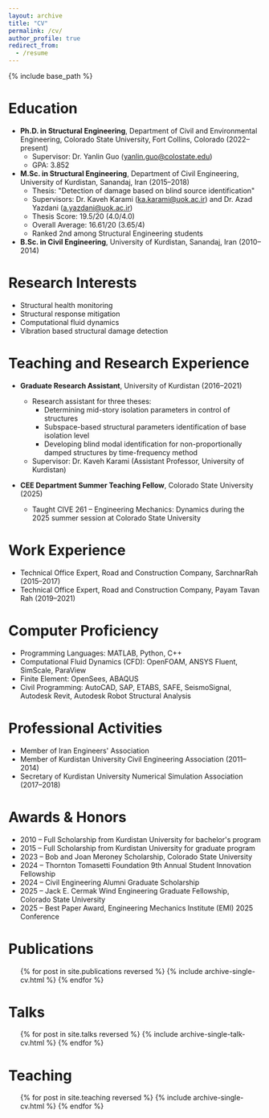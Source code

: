 ```yaml
---
layout: archive
title: "CV"
permalink: /cv/
author_profile: true
redirect_from:
  - /resume
---
```


{% include base_path %}

Education
======
* **Ph.D. in Structural Engineering**, Department of Civil and Environmental Engineering, Colorado State University, Fort Collins, Colorado (2022&ndash;present)
  * Supervisor: Dr. Yanlin Guo (<yanlin.guo@colostate.edu>)
  * GPA: 3.852
* **M.Sc. in Structural Engineering**, Department of Civil Engineering, University of Kurdistan, Sanandaj, Iran (2015&ndash;2018)
  * Thesis: "Detection of damage based on blind source identification"
  * Supervisors: Dr. Kaveh Karami (<ka.karami@uok.ac.ir>) and Dr. Azad Yazdani (<a.yazdani@uok.ac.ir>)
  * Thesis Score: 19.5/20 (4.0/4.0)
  * Overall Average: 16.61/20 (3.65/4)
  * Ranked 2nd among Structural Engineering students
* **B.Sc. in Civil Engineering**, University of Kurdistan, Sanandaj, Iran (2010&ndash;2014)

Research Interests
======
* Structural health monitoring
* Structural response mitigation
* Computational fluid dynamics
* Vibration based structural damage detection

Teaching and Research Experience
======
* **Graduate Research Assistant**, University of Kurdistan (2016&ndash;2021)
  * Research assistant for three theses:
    * Determining mid-story isolation parameters in control of structures
    * Subspace-based structural parameters identification of base isolation level
    * Developing blind modal identification for non-proportionally damped structures by time-frequency method
  * Supervisor: Dr. Kaveh Karami (Assistant Professor, University of Kurdistan)

* **CEE Department Summer Teaching Fellow**, Colorado State University (2025)
  * Taught CIVE 261 – Engineering Mechanics: Dynamics during the 2025 summer session at Colorado State University
    
Work Experience
======
* Technical Office Expert, Road and Construction Company, SarchnarRah (2015&ndash;2017)
* Technical Office Expert, Road and Construction Company, Payam Tavan Rah (2019&ndash;2021)

Computer Proficiency
======
* Programming Languages: MATLAB, Python, C++
* Computational Fluid Dynamics (CFD): OpenFOAM, ANSYS Fluent, SimScale, ParaView
* Finite Element: OpenSees, ABAQUS
* Civil Programming: AutoCAD, SAP, ETABS, SAFE, SeismoSignal, Autodesk Revit, Autodesk Robot Structural Analysis

Professional Activities
======
* Member of Iran Engineers' Association
* Member of Kurdistan University Civil Engineering Association (2011&ndash;2014)
* Secretary of Kurdistan University Numerical Simulation Association (2017&ndash;2018)

Awards & Honors
======
* 2010 &ndash; Full Scholarship from Kurdistan University for bachelor's program
* 2015 &ndash; Full Scholarship from Kurdistan University for graduate program
* 2023 &ndash; Bob and Joan Meroney Scholarship, Colorado State University
* 2024 &ndash; Thornton Tomasetti Foundation 9th Annual Student Innovation Fellowship
* 2024 &ndash; Civil Engineering Alumni Graduate Scholarship
* 2025 &ndash; Jack E. Cermak Wind Engineering Graduate Fellowship, Colorado State University
* 2025 &ndash; Best Paper Award, Engineering Mechanics Institute (EMI) 2025 Conference

Publications
======
  <ul>{% for post in site.publications reversed %}
    {% include archive-single-cv.html %}
  {% endfor %}</ul>
  
Talks
======
  <ul>{% for post in site.talks reversed %}
    {% include archive-single-talk-cv.html  %}
  {% endfor %}</ul>
  
Teaching
======
  <ul>{% for post in site.teaching reversed %}
    {% include archive-single-cv.html %}
  {% endfor %}</ul>
  

